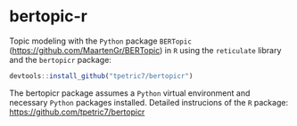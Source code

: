 # bertopic-r

Topic modeling with the `Python` package `BERTopic` (https://github.com/MaartenGr/BERTopic) in `R` using the `reticulate` library and the `bertopicr` package: 

```r
devtools::install_github("tpetric7/bertopicr")
```
The bertopicr package assumes a `Python` virtual environment and necessary `Python` packages installed.
Detailed instrucions of the `R` package: https://github.com/tpetric7/bertopicr

